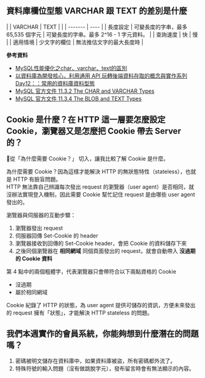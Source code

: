 ## 資料庫欄位型態 VARCHAR 跟 TEXT 的差別是什麼

|   | VARCHAR | TEXT |
|   | ------- | ---- |
| 長度設定 | 可變長度的字串，最多 65,535 個字元 | 可變長度的字串。最多 2^16 - 1 字元資料。 |
| 查詢速度 | 快 | 慢 |
| 適用情境 | 少文字的欄位 | 無法推估文字的最大長度時 |

**參考資料**

- [MySQL性能優化之char、varchar、text的區別](https://www.twblogs.net/a/5c126982bd9eee5e40bb4de6)
- [以資料庫為開發核心，利用通用 API 玩轉後端資料存取的概念與實作系列 Day12：：常用的資料庫資料型態](https://ithelp.ithome.com.tw/articles/10203456?sc=iThelpR)
- [MySQL 官方文件 11.3.2 The CHAR and VARCHAR Types](https://dev.mysql.com/doc/refman/5.7/en/char.html)
- [MySQL 官方文件 11.3.4 The BLOB and TEXT Types](https://dev.mysql.com/doc/refman/5.7/en/char.html)

## Cookie 是什麼？在 HTTP 這一層要怎麼設定 Cookie，瀏覽器又是怎麼把 Cookie 帶去 Server 的？

從「為什麼需要 Cookie？」 切入，讓我比較了解 Cookie 是什麼。

為什麼需要 Cookie？因為這樣才能解決 HTTP 的無狀態特性（stateless），也就是 HTTP 有臉盲問題。  
HTTP 無法靠自己辨識每次發出 request 的瀏覽器（user agent）是否相同，就沒辦法實現登入機制，因此需要 Cookie 幫忙記住 request 是由哪些 user agent 發出的。

瀏覽器與伺服器的互動步驟：

1. 瀏覽器發出 request
2. 伺服器回傳 Set-Cookie 的 header
3. 瀏覽器接收到回傳的 Set-Cookie header，會把 Cookie 的資料儲存下來
4. 之後同個瀏覽器在 **相同網域** 同個頁面發出的 request，就會自動帶入 **沒過期的 Cookie 資料**

第 4 點中的兩個粗體字，代表瀏覽器只會帶符合以下兩點資格的 Cookie
- 沒過期
- 屬於相同網域

Cookie 紀錄了 HTTP 的狀態，為 user agent 提供可儲存的資訊，方便未來發出的 request 擁有「狀態」，才能解決 HTTP stateless 的問題。

## 我們本週實作的會員系統，你能夠想到什麼潛在的問題嗎？

1. 密碼被明文儲存在資料庫中，如果資料庫被盜，所有密碼都外流了。
2. 特殊符號的輸入問題（沒有做跳脫字元），發布留言時會有無法顯示的內容。
